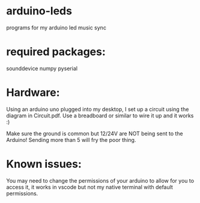 # arduino-leds
programs for my arduino led music sync

# required packages:
sounddevice numpy pyserial

# Hardware:
Using an arduino uno plugged into my desktop, I set up a circuit using the diagram in Circuit.pdf. Use a breadboard or similar to wire it up and it works :)

Make sure the ground is common but 12/24V are NOT being sent to the Arduino! Sending more than 5 will fry the poor thing. 

# Known issues:
You may need to change the permissions of your arduino to allow for you to access it, it works in vscode but not my native terminal with default permissions.